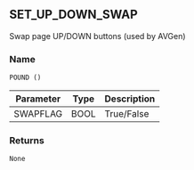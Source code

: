## SET\_UP\_DOWN\_SWAP

Swap page UP/DOWN buttons (used by AVGen)


### Name

`POUND ()`


| Parameter | Type | Description |
| --------- | ---- | ----------- |
| SWAPFLAG  | BOOL | True/False  |


### Returns

`None`